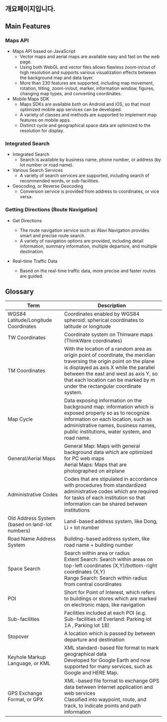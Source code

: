 ## 개요페이지입니다.


## Main Features


### Maps API

- Maps API based on JavaScript 
    - Vector maps and aerial maps are available easy and fast on the web page.
    - Using both WebGL and vector files allows flawless zoom-in/out of high resolution and supports various visualization effects between the background map and data layer.  
    - More than 230 features are supported, including map movement, rotation, tilting, zoom-in/out, marker, information window, figures, changing map types, and converting coordinates. 
- Mobile Maps SDK 
    - Maps SDKs are available both on Android and iOS, so that most optimized mobile app services can be developed. 
    - A variety of classes and methods are supported to implement map features on mobile apps. 
    - Distinct cycle and geographical space data are optimized to the resolution for display.   

### Integrated Search

- Integrated Search 
    - Search is available by business name, phone number, or address (by lot number or road name). 
- Various Search Services
    - A variety of search services are supported, including search of recommended words, or sub-facilities. 
- Geocoding, or Reverse Geocoding
    - Conversion service is provided from address to coordinates, or vice versa.  

### Getting Directions (Route Navigation)  

- Get Directions 
    - The route navigation service such as iNavi Navigation provides smart and precise route search. 
    - A variety of navigation options are provided, including detail information, summary information, multiple departure, and multiple destination. 
    
- Real-time Traffic Data 
    - Based on the real-time traffic data, more precise and faster routes are guided. 


## Glossary

|Term| Description |
|---|---|
| WGS84 Latitude/Longitude Coordinates | Coordinates enabled by WGS84 spheroid: spherical coordinates to latitude or longitude |
| TW Coordinates | Coordinate system on Thinware maps (ThinkWare coordinates) |
| TM Coordinates | With the location of a random area as origin point of coordinate, the meridian traversing the origin point on the plane is displayed as axis X while the parallel between the east and west as axis Y, so that each location can be marked by m under the rectangular coordinate system. |
| Map Cycle | Data exposing information on the background map: information which is exposed properly so as to recognize information on each location, such as administrative names, business names, public institutions, water system, and road name. |
| General/Aerial Maps | General Map: Maps with general background data which are optimized for PC web maps  <br>Aerial Maps: Maps that are photographed on airplane <br>
| Administrative Codes | Codes that are stipulated in accordance with procedures from standardized administrative codes which are required for tasks of each institution so that information can be shared between institutions |
| Old Address System (based on land-lot numbers) | Land-based address system, like Dong, Li + lot number |
| Road Name Address System | Building-based address system, like road name + building number |
| Space Search | Search within area or radius <br>Extent Search: Search within areas on top-left coordinates (X,Y)/bottom-right coordinates (X,Y) <br>Range Search: Search within radius from central coordinates |
| POI | Short for Point of Interest, which refers to buildings or stores which are marked on electronic maps, like navigation  |
| Sub-facilities | Facilities included at each POI (e.g. Sub-facilities of Everland: Parking lot 1A , Parking lot 1B) |
| Stopover | A location which is passed by between departure and destination |
| Keyhole Markup Language, or KML | XML standard-based file format to mark geographical data <br>Developed for Google Earth and now supported for many services, such as Google and HERE Map.  |
| GPS Exchange Format, or GPX | XML-based file format to exchange GPS data between Internet application and web services  <br>Classified into waypoint, route, and track, to indicate points and path information  |